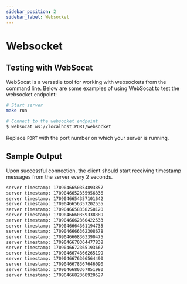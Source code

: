 ```yaml
---
sidebar_position: 2
sidebar_label: Websocket
---
```

# Websocket

## Testing with WebSocat

WebSocat is a versatile tool for working with websockets from the command line. Below are some examples of using WebSocat to test the websocket endpoint:

```bash
# Start server
make run
```

```bash
# Connect to the websocket endpoint
$ websocat ws://localhost:PORT/websocket
```

Replace `PORT` with the port number on which your server is running.

## Sample Output
Upon successful connection, the client should start receiving timestamp messages from the server every 2 seconds.
```bash
server timestamp: 1709046650354893857
server timestamp: 1709046652355956336
server timestamp: 1709046654357101642
server timestamp: 1709046656357202535
server timestamp: 1709046658358258120
server timestamp: 1709046660359338389
server timestamp: 1709046662360422533
server timestamp: 1709046664361194735
server timestamp: 1709046666362308678
server timestamp: 1709046668363390475
server timestamp: 1709046670364477838
server timestamp: 1709046672365193667
server timestamp: 1709046674366265199
server timestamp: 1709046676366564490
server timestamp: 1709046678367646090
server timestamp: 1709046680367851980
server timestamp: 1709046682368920527
```
